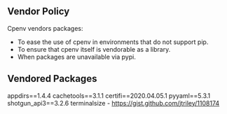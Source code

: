 Vendor Policy
-------------
Cpenv vendors packages:

- To ease the use of cpenv in environments that do not support
  pip.
- To ensure that cpenv itself is vendorable as a library.
- When packages are unavailable via pypi.


Vendored Packages
-----------------
appdirs==1.4.4
cachetools==3.1.1
certifi==2020.04.05.1
pyyaml==5.3.1
shotgun_api3==3.2.6
terminalsize - https://gist.github.com/jtriley/1108174
